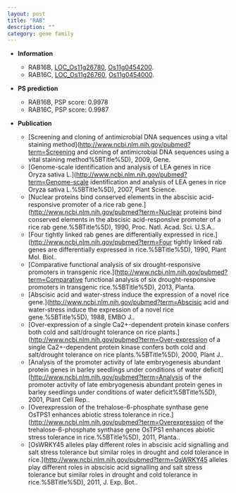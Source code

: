 ```yaml
---
layout: post
title: "RAB"
description: ""
category: gene family
---
```


* **Information**  
    + RAB16B, [LOC_Os11g26780](http://rice.uga.edu/cgi-bin/ORF_infopage.cgi?orf=LOC_Os11g26780), [Os11g0454200](http://rapdb.dna.affrc.go.jp/viewer/gbrowse_details/irgsp1?name=Os11g0454200).
    + RAB16C, [LOC_Os11g26760](http://rice.uga.edu/cgi-bin/ORF_infopage.cgi?orf=LOC_Os11g26760), [Os11g0454000](http://rapdb.dna.affrc.go.jp/viewer/gbrowse_details/irgsp1?name=Os11g0454000).

* **PS prediction**
    + RAB16B, PSP score: 0.9978
    + RAB16C, PSP score: 0.9987

* **Publication**  
    + [Screening and cloning of antimicrobial DNA sequences using a vital staining method](http://www.ncbi.nlm.nih.gov/pubmed?term=Screening and cloning of antimicrobial DNA sequences using a vital staining method%5BTitle%5D), 2009, Gene.
    + [Genome-scale identification and analysis of LEA genes in rice Oryza sativa L.](http://www.ncbi.nlm.nih.gov/pubmed?term=Genome-scale identification and analysis of LEA genes in rice Oryza sativa L.%5BTitle%5D), 2007, Plant Science.
    + [Nuclear proteins bind conserved elements in the abscisic acid-responsive promoter of a rice rab gene.](http://www.ncbi.nlm.nih.gov/pubmed?term=Nuclear proteins bind conserved elements in the abscisic acid-responsive promoter of a rice rab gene.%5BTitle%5D), 1990, Proc. Natl. Acad. Sci. U.S.A..
    + [Four tightly linked rab genes are differentially expressed in rice.](http://www.ncbi.nlm.nih.gov/pubmed?term=Four tightly linked rab genes are differentially expressed in rice.%5BTitle%5D), 1990, Plant Mol. Biol..
    + [Comparative functional analysis of six drought-responsive promoters in transgenic rice.](http://www.ncbi.nlm.nih.gov/pubmed?term=Comparative functional analysis of six drought-responsive promoters in transgenic rice.%5BTitle%5D), 2013, Planta.
    + [Abscisic acid and water-stress induce the expression of a novel rice gene.](http://www.ncbi.nlm.nih.gov/pubmed?term=Abscisic acid and water-stress induce the expression of a novel rice gene.%5BTitle%5D), 1988, EMBO J..
    + [Over-expression of a single Ca2+-dependent protein kinase confers both cold and salt/drought tolerance on rice plants.](http://www.ncbi.nlm.nih.gov/pubmed?term=Over-expression of a single Ca2+-dependent protein kinase confers both cold and salt/drought tolerance on rice plants.%5BTitle%5D), 2000, Plant J..
    + [Analysis of the promoter activity of late embryogenesis abundant protein genes in barley seedlings under conditions of water deficit](http://www.ncbi.nlm.nih.gov/pubmed?term=Analysis of the promoter activity of late embryogenesis abundant protein genes in barley seedlings under conditions of water deficit%5BTitle%5D), 2001, Plant Cell Rep..
    + [Overexpression of the trehalose-6-phosphate synthase gene OsTPS1 enhances abiotic stress tolerance in rice.](http://www.ncbi.nlm.nih.gov/pubmed?term=Overexpression of the trehalose-6-phosphate synthase gene OsTPS1 enhances abiotic stress tolerance in rice.%5BTitle%5D), 2011, Planta..
    + [OsWRKY45 alleles play different roles in abscisic acid signalling and salt stress tolerance but similar roles in drought and cold tolerance in rice.](http://www.ncbi.nlm.nih.gov/pubmed?term=OsWRKY45 alleles play different roles in abscisic acid signalling and salt stress tolerance but similar roles in drought and cold tolerance in rice.%5BTitle%5D), 2011, J. Exp. Bot..


